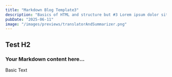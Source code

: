 ```yaml
---
title: "Markdown Blog Template3"
description: "Basics of HTML and structure but #3 Lorem ipsum dolor sit amet consectetur adipiscing elit. Sit amet consectetur adipiscing elit quisque faucibus ex."
pubDate: "2025-06-11"
image: "/images/previews/translatorAndSummarizer.png"
---
```

## Test H2
### Your Markdown content here...
Basic Text